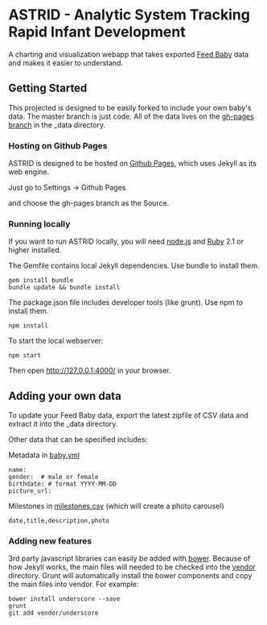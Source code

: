 # ASTRID - Analytic System Tracking Rapid Infant Development

A charting and visualization webapp that takes exported [Feed Baby](https://www.facebook.com/FeedBaby/) data and makes it easier to understand.

## Getting Started

This projected is designed to be easily forked to include your own baby's data. The master branch is just code. All of the data lives on the [gh-pages branch](https://github.com/canadianveggie/astrid/tree/gh-pages) in the _data directory. 

### Hosting on Github Pages

ASTRID is designed to be hosted on [Github Pages](https://pages.github.com/), which uses Jekyll as its web engine.

Just go to Settings -> Github Pages

and choose the gh-pages branch as the Source.

### Running locally

If you want to run ASTRID locally, you will need [node.js](https://nodejs.org/) and [Ruby](https://www.ruby-lang.org/en/downloads/) 2.1 or higher installed.

The Gemfile contains local Jekyll dependencies. Use bundle to install them.

```
gem install bundle
bundle update && bundle install
```

The package.json file includes developer tools (like grunt). Use npm to install them.

```
npm install
```

To start the local webserver:
```
npm start
```

Then open http://127.0.0.1:4000/ in your browser.

## Adding your own data

To update your Feed Baby data, export the latest zipfile of CSV data and extract it into the _data directory.

Other data that can be specified includes:

Metadata in [baby.yml](/_data/baby.yml)
```
name:
gender:  # male or female
birthdate: # format YYYY-MM-DD
picture_url:
```

Milestones in [milestones.csv](/_data/milestones.csv) (which will create a photo carousel)
```
date,title,description,photo
```

### Adding new features

3rd party javascript libraries can easily be added with [bower](https://bower.io/). Because of how Jekyll works, the main files will needed to be checked into the [vendor](/vendor) directory. Grunt will automatically install the bower components and copy the main files into vendor. For example:

```
bower install underscore --save
grunt
git add vendor/underscore
```
